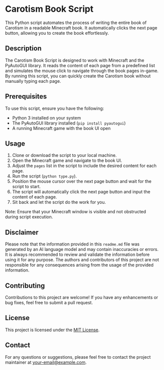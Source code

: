 # Carotism Book Script

This Python script automates the process of writing the entire book of Carotism in a readable Minecraft book. It automatically clicks the next page button, allowing you to create the book effortlessly.

## Description

The Carotism Book Script is designed to work with Minecraft and the PyAutoGUI library. It reads the content of each page from a predefined list and simulates the mouse click to navigate through the book pages in-game. By running this script, you can quickly create the Carotism book without manually typing each page.

## Prerequisites

To use this script, ensure you have the following:

- Python 3 installed on your system
- The PyAutoGUI library installed (`pip install pyautogui`)
- A running Minecraft game with the book UI open

## Usage

1. Clone or download the script to your local machine.
2. Open the Minecraft game and navigate to the book UI.
3. Adjust the `pages` list in the script to include the desired content for each page.
4. Run the script (`python type.py`).
5. Position the mouse cursor over the next page button and wait for the script to start.
6. The script will automatically click the next page button and input the content of each page.
7. Sit back and let the script do the work for you.

Note: Ensure that your Minecraft window is visible and not obstructed during script execution.

## Disclaimer

Please note that the information provided in this `readme.md` file was generated by an AI language model and may contain inaccuracies or errors. It is always recommended to review and validate the information before using it for any purpose. The authors and contributors of this project are not responsible for any consequences arising from the usage of the provided information.

## Contributing

Contributions to this project are welcome! If you have any enhancements or bug fixes, feel free to submit a pull request.

## License

This project is licensed under the [MIT License](LICENSE).

## Contact

For any questions or suggestions, please feel free to contact the project maintainer at [your-email@example.com](mailto:your-email@example.com).

